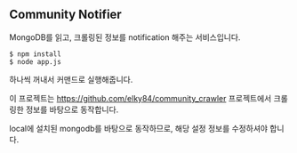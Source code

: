 ## Community Notifier
MongoDB를 읽고, 크롤링된 정보를 notification 해주는 서비스입니다.


```
$ npm install
$ node app.js
```

하나씩 꺼내서 커맨드로 실행해줍니다.

이 프로젝트는 https://github.com/elky84/community_crawler 프로젝트에서 크롤링한 정보를 바탕으로 동작합니다.

local에 설치된 mongodb를 바탕으로 동작하므로, 해당 설정 정보를 수정하셔야 합니다.